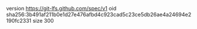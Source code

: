 version https://git-lfs.github.com/spec/v1
oid sha256:3b491af211b0e1d27e476afbd4c923cad5c23ce5db26ae4a24694e2190fc2331
size 300
